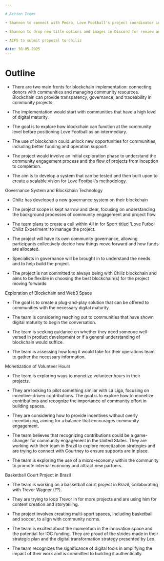 ```yaml
---

# Action Items

- Shannon to connect with Pedro, Love Football's project coordinator in Brazil, to understand the background processes of community engagement and project flow from start to completion

- Shannon to drop new title options and images in Discord for review and approval

- AIFS to submit proposal to Chiliz

date: 30-05-2025
---
```


# Outline

- There are two main fronts for blockchain implementation: connecting donors with communities and managing community resources. Blockchain can provide transparency, governance, and traceability in community projects.

- The implementation would start with communities that have a high level of digital maturity.

- The goal is to explore how blockchain can function at the community level before positioning Love Football as an intermediary.

- The use of blockchain could unlock new opportunities for communities, including better funding and operation support.

- The project would involve an initial exploration phase to understand the community engagement process and the flow of projects from inception to completion.

- The aim is to develop a system that can be tested and then built upon to create a scalable vision for Love Football's methodology.

Governance System and Blockchain Technology

- Chiliz has developed a new governance system on their blockchain

- The project scope is kept narrow and clear, focusing on understanding the background processes of community engagement and project flow.

- The team plans to create a cell within All in for Sport titled 'Love Futbol Chiliz Experiment' to manage the project.

- The project will have its own community governance, allowing participants collectively decide how things move forward and how funds are allocated.

- Specialists in governance will be brought in to understand the needs and to help build the project.

- The project is not committed to always being with Chiliz blockchain and aims to be flexible in choosing the best blockchain(s) for the project moving forwards

Exploration of Blockchain and Web3 Space

- The goal is to create a plug-and-play solution that can be offered to communities with the necessary digital maturity.

- The team is considering reaching out to communities that have shown digital maturity to begin the conversation.

- The team is seeking guidance on whether they need someone well-versed in product development or if a general understanding of blockchain would suffice.

- The team is assessing how long it would take for their operations team to gather the necessary information.

Monetization of Volunteer Hours

- The team is exploring ways to monetize volunteer hours in their projects.

- They are looking to pilot something similar with La Liga, focusing on incentive-driven contributions. The goal is to explore how to monetize contributions and recognize the importance of community effort in building spaces.

- They are considering how to provide incentives without overly incentivizing, aiming for a balance that encourages community engagement.

- The team believes that recognizing contributions could be a game-changer for community engagement in the United States. They are working with their team in Brazil to explore monetization strategies and are trying to connect with Courtney to ensure supports are in place.

- The team is exploring the use of a micro-economy within the community to promote internal economy and attract new partners.

Basketball Court Project in Brazil

- The team is working on a basketball court project in Brazil, collaborating with Trevor Wagner (??).

- They are trying to loop Trevor in for more projects and are using him for content creation and storytelling.

- The project involves creating multi-sport spaces, including basketball and soccer, to align with community norms.

- The team is excited about the momentum in the innovation space and the potential for IOC funding. They are proud of the strides made in their strategic plan and the digital transformation strategy presented by Leo.

- The team recognizes the significance of digital tools in amplifying the impact of their work and is committed to building it authentically.